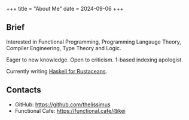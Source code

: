 +++
title = "About Me"
date = 2024-09-06
+++

## Brief

Interested in Functional Programming, Programming Langauge Theory, Compiler Engineering, Type Theory and Logic.

Eager to new knowledge. Open to criticism. 1-based indexing apologist.

Currently writing [Haskell for Rustaceans](https://hsrs.dev/).

## Contacts

- GitHub: https://github.com/thelissimus
- Functional Cafe: https://functional.cafe/@kei
